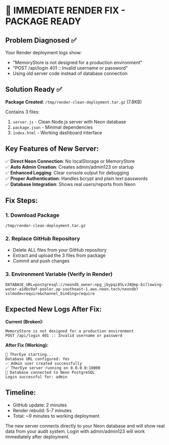 # 🚨 IMMEDIATE RENDER FIX - PACKAGE READY

## Problem Diagnosed ✅

Your Render deployment logs show:
- "MemoryStore is not designed for a production environment" 
- "POST /api/login 401 :: Invalid username or password"
- Using old server code instead of database connection

## Solution Ready ✅

**Package Created**: `/tmp/render-clean-deployment.tar.gz` (7.8KB)

Contains 3 files:
1. `server.js` - Clean Node.js server with Neon database
2. `package.json` - Minimal dependencies  
3. `index.html` - Working dashboard interface

## Key Features of New Server:

✅ **Direct Neon Connection**: No localStorage or MemoryStore  
✅ **Auto Admin Creation**: Creates admin/admin123 on startup  
✅ **Enhanced Logging**: Clear console output for debugging  
✅ **Proper Authentication**: Handles bcrypt and plain text passwords  
✅ **Database Integration**: Shows real users/reports from Neon  

## Fix Steps:

### 1. Download Package
```
/tmp/render-clean-deployment.tar.gz
```

### 2. Replace GitHub Repository
- Delete ALL files from your GitHub repository
- Extract and upload the 3 files from package
- Commit and push changes

### 3. Environment Variable (Verify in Render)
```
DATABASE_URL=postgresql://neondb_owner:npg_jbypqi8SLvJ4@ep-billowing-water-a1dbc0af-pooler.ap-southeast-1.aws.neon.tech/neondb?sslmode=require&channel_binding=require
```

## Expected New Logs After Fix:

**Current (Broken):**
```
MemoryStore is not designed for a production environment
POST /api/login 401 :: Invalid username or password
```

**After Fix (Working):**
```
🚀 ThorEye starting...
Database URL configured: Yes
✅ Admin user created successfully
✅ ThorEye server running on 0.0.0.0:10000
🔗 Database connected to Neon PostgreSQL
Login successful for: admin
```

## Timeline:
- GitHub update: 2 minutes
- Render rebuild: 5-7 minutes
- Total: ~9 minutes to working deployment

The new server connects directly to your Neon database and will show real data from your audit system. Login with admin/admin123 will work immediately after deployment.